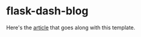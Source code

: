 # flask-dash-blog
 
Here's the [article](https://dutchengineer.org/posts/about-website/) that goes along with this template.
